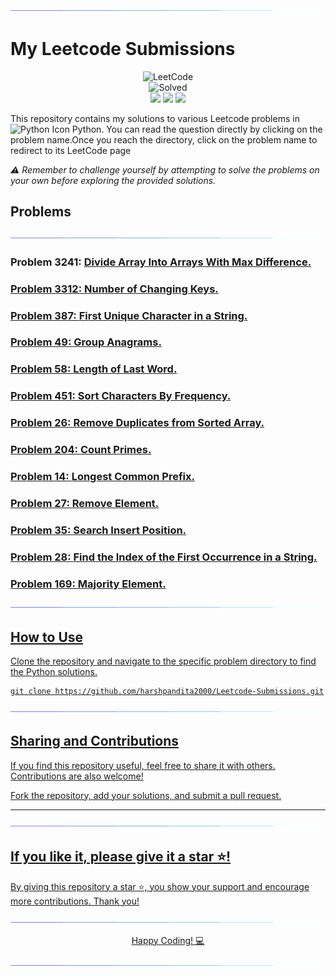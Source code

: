 <img src="https://github.com/harshpandita2000/harshpandita2000/blob/main/assets/horizontal-divider-gradient.gif">
 <h1>My Leetcode Submissions</h1>
 <div align="center">
 <img src="https://i.imgur.com/IsS5xkZ.png" width="180" title="LeetCode" alt="LeetCode"></a>
  <br>
<img src="https://img.shields.io/badge/Solved-48%2F3036%20=1.58%25-blue.svg?style=flat-square" alt="Solved">  <!-- Overall solved count -->
    <br/>
    <img src="https://img.shields.io/badge/Easy-22/768-5CB85D.svg?style=flat-square" /> <!-- Easy problems -->
    <img src="https://img.shields.io/badge/Medium-22/1596-F0AE4E.svg?style=flat-square" /> <!-- Medium problems -->
    <img src="https://img.shields.io/badge/Hard-4/672-D95450.svg?style=flat-square" /> <!-- Hard problems -->

 </div>
  <p>This repository contains my solutions to various Leetcode problems in <img src="https://cdn3.iconfinder.com/data/icons/logos-and-brands-adobe/512/267_Python-512.png" alt="Python Icon" height="20" width="20"> Python. You can read the question directly by clicking on the problem name.Once you reach the directory, click on the problem name to redirect to its LeetCode page</p>
  <p><em> ⚠️ Remember to challenge yourself by attempting to solve the problems on your own before exploring the provided solutions.</em></p>

  <h2>Problems</h2>
  <img src="https://github.com/harshpandita2000/harshpandita2000/blob/main/assets/horizontal-divider-gradient.gif">


   <h3 id="problem-3241">Problem 3241: <a href="3241-divide-array-into-arrays-with-max-difference" target="_blank"><strong>Divide Array Into Arrays With Max Difference.</strong></h3>
 
   <h3 id="problem-3312">Problem 3312: <a href="3312-number-of-changing-keys" target="_blank"><strong>Number of Changing Keys.</strong></h3>

   <h3 id="problem-387">Problem 387: <a href="387-first-unique-character-in-a-string" target="_blank"><strong>First Unique Character in a String. </strong></h3>
 
   <h3 id="problem-49">Problem 49: <a href="49-group-anagrams" target="_blank"><strong>Group Anagrams. </strong></h3>
   
   <h3 id="problem-58">Problem 58: <a href="58-length-of-last-word" target="_blank"><strong>Length of Last Word.</strong></h3>
   
   <h3 id="problem-451">Problem 451: <a href="451-sort-characters-by-frequency" target="_blank"><strong>Sort Characters By Frequency.</strong></h3>
  
   <h3 id="problem-26">Problem 26: <a href="26-remove-duplicates-from-sorted-array" target="_blank"><strong>Remove Duplicates from Sorted Array.</strong></h3>

   <h3 id="problem-204">Problem 204: <a href="204-count-primes" target="_blank"><strong>Count Primes.</strong></h3>

   <h3 id="problem-14">Problem 14: <a href="14-longest-common-prefix" target="_blank"><strong>Longest Common Prefix.</strong></h3>

   <h3 id="problem-27">Problem 27: <a href="27-remove-element" target="_blank"><strong>Remove Element.</strong></h3>

   <h3 id="problem-35">Problem 35: <a href="35-search-insert-position"  target="_blank"><strong>Search Insert Position.</strong></h3>

   <h3 id="problem-28">Problem 28: <a href="28-find-the-index-of-the-first-occurrence-in-a-string"  target="_blank"><strong>Find the Index of the First Occurrence in a String.</strong></h3>

   <h3 id="problem-169">Problem 169: <a href="169-majority-element"  target="_blank"><strong>Majority Element.</strong></h3>


<img src="https://github.com/harshpandita2000/harshpandita2000/blob/main/assets/horizontal-divider-gradient.gif">
  <h2>How to Use</h2>

  <p>Clone the repository and navigate to the specific problem directory to find the Python solutions.</p>

  <pre><code>git clone https://github.com/harshpandita2000/Leetcode-Submissions.git</code></pre>
<img src="https://github.com/harshpandita2000/harshpandita2000/blob/main/assets/horizontal-divider-gradient.gif">
   <h2>Sharing and Contributions</h2>

  <p>If you find this repository useful, feel free to share it with others. Contributions are also welcome!</p>
  <p>Fork the repository, add your solutions, and submit a pull request.</p>
   <hr>
   <img src="https://github.com/harshpandita2000/harshpandita2000/blob/main/assets/horizontal-divider-gradient.gif">
  <h2>If you like it, please give it a star ⭐!</h2>
    <p>By giving this repository a star ⭐, you show your support and encourage more contributions. Thank you!</p>

<img src="https://github.com/harshpandita2000/harshpandita2000/blob/main/assets/horizontal-divider-gradient.gif">
  <p align="center">Happy Coding! 💻</p>
<img src="https://github.com/harshpandita2000/harshpandita2000/blob/main/assets/horizontal-divider-gradient.gif">
